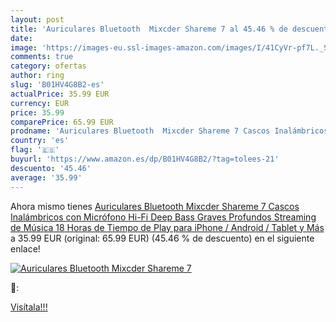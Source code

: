 ```yaml
---
layout: post
title: 'Auriculares Bluetooth  Mixcder Shareme 7 al 45.46 % de descuento'
date: 
image: 'https://images-eu.ssl-images-amazon.com/images/I/41CyVr-pf7L._SL200_.jpg'
comments: true
category: ofertas
author: ring
slug: 'B01HV4G8B2-es'
actualPrice: 35.99 EUR
currency: EUR
price: 35.99
comparePrice: 65.99 EUR
prodname: 'Auriculares Bluetooth  Mixcder Shareme 7 Cascos Inalámbricos con Micrófono Hi-Fi Deep Bass  Graves Profundos Streaming de Música 18 Horas de Tiempo de Play  para iPhone / Android / Tablet y Más'
country: 'es'
flag: '🇪🇸'
buyurl: 'https://www.amazon.es/dp/B01HV4G8B2/?tag=tolees-21'
descuento: '45.46'
average: '35.99'
---
```


Ahora mismo tienes [Auriculares Bluetooth  Mixcder Shareme 7 Cascos Inalámbricos con Micrófono Hi-Fi Deep Bass  Graves Profundos Streaming de Música 18 Horas de Tiempo de Play  para iPhone / Android / Tablet y Más](https://www.amazon.es/dp/B01HV4G8B2/?tag=tolees-21) a 35.99 EUR (original: 65.99 EUR) (45.46 %  de descuento) en el siguiente enlace!

[![Auriculares Bluetooth  Mixcder Shareme 7](https://images-eu.ssl-images-amazon.com/images/I/41CyVr-pf7L._SL200_.jpg)](https://www.amazon.es/dp/B01HV4G8B2/?tag=tolees-21)

🔎:


[Visítala!!!](https://www.amazon.es/dp/B01HV4G8B2/?tag=tolees-21)
